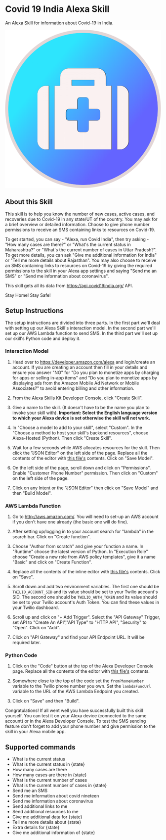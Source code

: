 # Covid 19 India Alexa Skill
An Alexa Skill for information about Covid-19 in India.

<p align="center">
  <img width="512" height="512" src="https://raw.githubusercontent.com/InfernoCoder11/Covid-19-India-Alexa-Skill/master/Alexa%20Skill/images/en-IN_largeIconUri.png">
</p>

## About this Skill
This skill is to help you know the number of new cases, active cases, 
and recoveries due to Covid-19 in any state/UT of the country. You may 
ask for a brief overview or detailed information. Choose to give phone 
number permissions to receive an SMS containing links to resources on 
Covid-19.

To get started, you can say - "Alexa, run Covid India",
 then try asking - "How many cases are there?" or "What's the current 
status in Maharashtra?" or "What's the current number of cases in Uttar 
Pradesh?". To get more details, you can ask "Give me additional 
information for India" or "Tell me more details about Rajasthan". You 
may also choose to receive an SMS containing links to resources on 
Covid-19 by giving the required permissions to the skill in your Alexa 
app settings and saying "Send me an SMS" or "Send me information about 
coronavirus".

This skill gets all its data from https://api.covid19india.org/ API.

Stay Home! Stay Safe!

## Setup Instructions
The setup instructions are divided into three parts. In the first part we'll deal with setting up our Alexa Skill's interaction model. In the second part we'll set up our AWS Lambda function to send SMS. In the third part we'll set up our skill's Python code and deploy it.
### Interaction Model
1. Head over to https://developer.amazon.com/alexa and login/create an account. If you are creating an account then fill in your details and ensure you answer "NO" for "Do you plan to monetize apps by charging for apps or selling in-app items" and "Do you plan to monetize apps by displaying ads from the Amazon Mobile Ad Network or Mobile Associates?" to avoid entering billing and other information.

2. From the Alexa Skills Kit Developer Console, click "Create Skill".

3. Give a name to the skill. (It doesn't have to be the name you plan to invoke your skill with). **Important: Select the English language version to which your Alexa device is set otherwise the skill will not work.**

4. In "Choose a model to add to your skill", select "Custom". In the "Choose a method to host your skill's backend resources", choose Alexa-Hosted (Python). Then click "Create Skill".

5. Wait for a few seconds while AWS allocates resources for the skill. Then click the "JSON Editor" on the left side of the page. Replace all the contents of the editor with [this file's](https://github.com/InfernoCoder11/Covid-19-India-Alexa-Skill/blob/master/Alexa%20Skill/interactionModel.json) contents. Click on "Save Model".

6. On the left side of the page, scroll down and click on "Permissions". Enable "Customer Phone Number" permission. Then click on "Custom" on the left side of the page.

7. Click on any Intent or the "JSON Editor" then click on "Save Model" and then "Build Model".

### AWS Lambda Function
1. Go to http://aws.amazon.com/. You will need to set-up an AWS account if you don't have one already (the basic one will do fine). 

2. After setting up/logging in to your account search for "lambda" in the search bar. Click on "Create function".

3. Choose "Author from scratch" and give your function a name. In "Runtime" choose the latest version of Python. In "Execution Role" choose "Create a new role from AWS policy templates", give it a name "Basic" and click on "Create Function".

4. Replace all the contents of the inline editor with [this file's](https://github.com/InfernoCoder11/Covid-19-India-Alexa-Skill/blob/master/AWS%20Lambda%20Function/lambda_function.py) contents. Click on "Save".

5. Scroll down and add two environment variables. The first one should be `TWILIO_ACCOUNT_SID` and its value should be set to your Twilio account's SID. The second one should be `TWILIO_AUTH_TOKEN` and its value should be set to your Twilio account's Auth Token. You can find these values in your Twilio dashboard.

6. Scroll up and click on "+ Add Trigger". Select the "API Gateway" Trigger, set API to "Create An API","API Type" to "HTTP API", "Security" to "Open". Click on "Add".

7. Click on "API Gateway" and find your API Endpoint URL. It will be required later.

### Python Code
1. Click on the "Code" button at the top of the Alexa Developer Console page. Replace all the contents of the editor with [this file's](https://github.com/InfernoCoder11/Covid-19-India-Alexa-Skill/blob/master/Alexa%20Skill/lambda_function.py) contents.

2. Somewhere close to the top of the code set the `fromPhoneNumber` variable to the Twilio phone number you own. Set the `lambdaFuncUrl` variable to the URL of the AWS Lambda Endpoint you created.

3. Click on "Save" and then "Build".

Congratulations! If all went well you have successfully built this skill yourself. You can test it on your Alexa device (connected to the same account) or in the Alexa Developer Console. To test the SMS sending feature don't forget to add your phone number and give permission to the skill in your Alexa mobile app.

## Supported commands
- What is the current status
- What is the current status in {state}
- How many cases are there
- How many cases are there in {state}
- What is the current number of cases
- What is the current number of cases in {state}
- Send me an SMS
- Send me information about covid nineteen
- Send me information about coronavirus
- Send additional links to me
- Send additional resources to me
- Give me additional data for {state}
- Tell me more details about {state}
- Extra details for {state}
- Give me additional information of {state}
